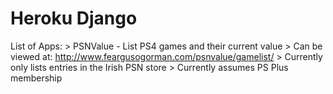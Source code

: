 # Heroku Django

List of Apps:
    > PSNValue - List PS4 games and their current value
        > Can be viewed at: http://www.feargusogorman.com/psnvalue/gamelist/
        > Currently only lists entries in the Irish PSN store
        > Currently assumes PS Plus membership
